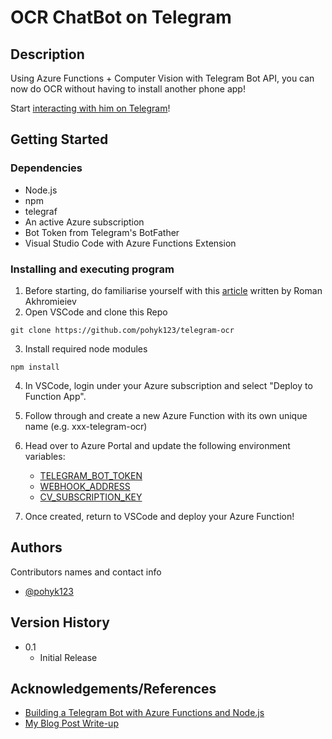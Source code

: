 # OCR ChatBot on Telegram
## Description

Using Azure Functions + Computer Vision with Telegram Bot API, you can now do OCR without having to install another phone app!

Start [interacting with him on Telegram](http://t.me/readMyImgBot)!

## Getting Started

### Dependencies

* Node.js
* npm
* telegraf
* An active Azure subscription
* Bot Token from Telegram's BotFather
* Visual Studio Code with Azure Functions Extension

### Installing and executing program
1. Before starting, do familiarise yourself with this [article](https://www.codeproject.com/Tips/5274291/Building-a-Telegram-Bot-with-Azure-Functions-and-N) written by Roman Akhromieiev
2. Open VSCode and clone this Repo
```
git clone https://github.com/pohyk123/telegram-ocr
```
3. Install required node modules
```
npm install
```
4. In VSCode, login under your Azure subscription and select "Deploy to Function App".

5. Follow through and create a new Azure Function with its own unique name (e.g. xxx-telegram-ocr)

6. Head over to Azure Portal and update the following environment variables:
    * [TELEGRAM_BOT_TOKEN](https://core.telegram.org/bots#creating-a-new-bot)
    * [WEBHOOK_ADDRESS](https://docs.microsoft.com/en-us/azure/azure-functions/functions-create-function-app-portal#test-the-function)
    * [CV_SUBSCRIPTION_KEY](https://docs.microsoft.com/en-us/azure/cognitive-services/cognitive-services-apis-create-account?tabs=singleservice%2Cwindows#get-the-keys-for-your-resource)
    
7. Once created, return to VSCode and deploy your Azure Function!

## Authors

Contributors names and contact info

- [@pohyk123](https:/www.linkedin.com/in/yongkeatpoh)

## Version History

* 0.1
    * Initial Release

## Acknowledgements/References

* [Building a Telegram Bot with Azure Functions and Node.js](https://www.codeproject.com/Tips/5274291/Building-a-Telegram-Bot-with-Azure-Functions-and-N)
* [My Blog Post Write-up](https://tinkeringjourneys.wordpress.com/2021/11/05/ocr-at-your-fingertips/)
